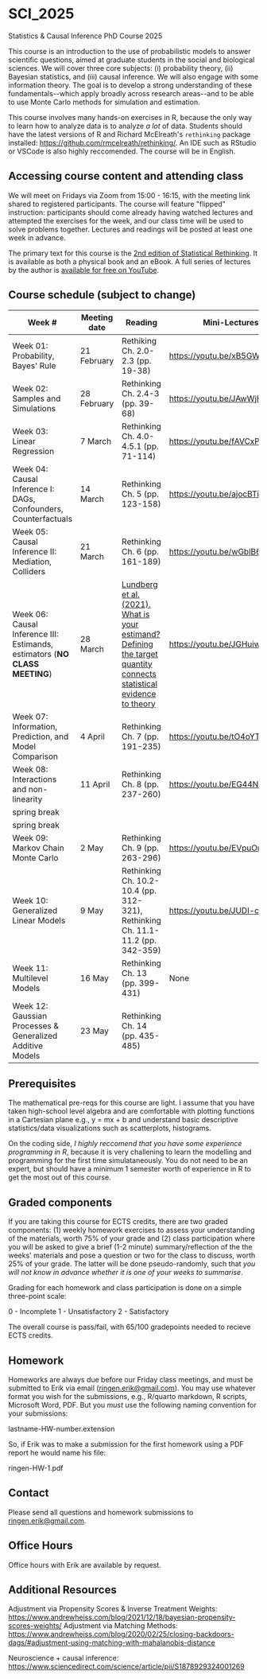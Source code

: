 # SCI_2025
Statistics &amp; Causal Inference PhD Course 2025

This course is an introduction to the use of probabilistic models to answer scientific questions, aimed at graduate students in the social and biological sciences. We will cover three core subjects: (i) probability theory, (ii) Bayesian statistics, and (iii) causal inference. We will also engage with some information theory. The goal is to develop a strong understanding of these fundamentals--which apply broadly across research areas--and to be able to use Monte Carlo methods for simulation and estimation.

This course involves many hands-on exercises in R, because the only way to learn how to analyze data is to analyze *a lot* of data. Students should have the latest versions of R and Richard McElreath's `rethinking` package installed: https://github.com/rmcelreath/rethinking/. An IDE such as RStudio or VSCode is also highly reccomended. The course will be in English.

## Accessing course content and attending class

We will meet on Fridays via Zoom from 15:00 - 16:15, with the meeting link shared to registered participants. The course will feature "flipped" instruction: participants should come already having watched lectures and attempted the exercises for the week, and our class time will be used to solve problems together. Lectures and readings will be posted at least one week in advance.

The primary text for this course is the [2nd edition of Statistical Rethinking](https://github.com/rmcelreath/rethinking/). It is available as both a physical book and an eBook. A full series of lectures by the author is [available for free on YouTube](https://www.youtube.com/playlist?list=PLDcUM9US4XdMROZ57-OIRtIK0aOynbgZN).

## Course schedule (subject to change)

| Week # | Meeting date | Reading | Mini-Lectures | Homework |
| ------- | -------------- | ------------- | ---------------- | ---------------------- |
| Week 01: Probability, Bayes' Rule | 21 February  | Rethiking Ch. 2.0-2.3 (pp. 19-38) | https://youtu.be/xB5GWDfZWyw | No homework
| Week 02: Samples and Simulations | 28 February  | Rethinking Ch. 2.4-3 (pp. 39-68) | https://youtu.be/JAwWjHxcu44 | [Homework 1](https://github.com/ErikRingen/SCI_2025/blob/main/homeworks/HW1.pdf); [Solutions](https://github.com/ErikRingen/SCI_2025/blob/main/homeworks/HW1_solutions.pdf)
| Week 03: Linear Regression | 7 March  | Rethinking Ch. 4.0-4.5.1 (pp. 71-114) | https://youtu.be/fAVCxP80kCk | [Homework 2](https://github.com/ErikRingen/SCI_2025/blob/main/homeworks/HW2.pdf); [Solutions](https://github.com/ErikRingen/SCI_2025/blob/main/homeworks/HW2_solutions.pdf)
| Week 04: Causal Inference I: DAGs, Confounders, Counterfactuals | 14 March  | Rethinking Ch. 5 (pp. 123-158) | https://youtu.be/ajocBTi-tFI | [Homework 3](https://github.com/ErikRingen/SCI_2025/blob/main/homeworks/HW3.qmd)
| Week 05: Causal Inference II: Mediation, Colliders | 21 March  | Rethinking Ch. 6 (pp. 161-189) | https://youtu.be/wGblB6IY2ns | [Homework 4](http://github.com/ErikRingen/SCI_2025/blob/main/homeworks/HW4.pdf); [Solutions](https://github.com/ErikRingen/SCI_2025/blob/main/homeworks/HW4_solutions.pdf)
| Week 06: Causal Inference III: Estimands, estimators (**NO CLASS MEETING**)  | 28 March  | [Lundberg et al. (2021). What is your estimand? Defining the target quantity connects statistical evidence to theory](https://osf.io/ba67n/download/) | https://youtu.be/JGHuiwg4KDI | No homework
| Week 07: Information, Prediction, and Model Comparison | 4 April  | Rethinking Ch. 7 (pp. 191-235) | https://youtu.be/tO4oYTGj36I | [Homework 5](https://github.com/ErikRingen/SCI_2025/blob/main/homeworks/HW5.pdf); [Solutions](https://github.com/ErikRingen/SCI_2025/blob/main/homeworks/HW5_solutions.pdf)
| Week 08: Interactions and non-linearity | 11 April  | Rethinking Ch. 8 (pp. 237-260) | https://youtu.be/EG44N2jHzi8 | [Homework 6](https://github.com/ErikRingen/SCI_2025/blob/main/homeworks/HW6.pdf); [Solutions](https://github.com/ErikRingen/SCI_2025/blob/main/homeworks/HW6_solutions.pdf)
| spring break |
| spring break |
| Week 09: Markov Chain Monte Carlo | 2 May  | Rethinking Ch. 9 (pp. 263-296) | https://youtu.be/EVpuOrG2Clc | [Homework 7](https://github.com/ErikRingen/SCI_2025/blob/main/homeworks/HW7.pdf); [Solutions](https://github.com/ErikRingen/SCI_2025/tree/main/homeworks#:~:text=2%20weeks%20ago-,HW7_solutions.qmd,-hw7%20solutions)
| Week 10: Generalized Linear Models | 9 May  | Rethinking Ch. 10.2-10.4 (pp. 312-321), Rethinking Ch. 11.1-11.2 (pp. 342-359) | https://youtu.be/JUDI-cg05Jw | [Homework 8](https://github.com/ErikRingen/SCI_2025/blob/main/homeworks/HW8.qmd); [Solutions](https://github.com/ErikRingen/SCI_2025/blob/main/homeworks/HW8_solutions.qmd)
| Week 11: Multilevel Models | 16 May  | Rethinking Ch. 13 (pp. 399-431) | None | [Homework 9](https://github.com/ErikRingen/SCI_2025/blob/main/homeworks/HW9.pdf)
| Week 12: Gaussian Processes & Generalized Additive Models | 23 May | Rethinking Ch. 14 (pp. 435-485) | | TBA

## Prerequisites

The mathematical pre-reqs for this course are light. I assume that you have taken high-school level algebra and are comfortable with plotting functions in a Cartesian plane e.g., y = mx + b and understand basic descriptive statistics/data visualizations such as scatterplots, histograms.

On the coding side, *I highly reccomend that you have some experience programming in R*, because it is very challening to learn the modelling and programming for the first time simulataneously. You do not need to be an expert, but should have a minimum 1 semester worth of experience in R to get the most out of this course.

## Graded components

If you are taking this course for ECTS credits, there are two graded components: (1) weekly homework exercises to assess your understanding of the materials, worth 75% of your grade and (2) class participation where you will be asked to give a brief (1-2 minute) summary/reflection of the the weeks' materials and pose a question or two for the class to discuss, worth 25% of your grade. The latter will be done pseudo-randomly, such that *you will not know in advance whether it is one of your weeks to summarise*.

Grading for each homework and class participation is done on a simple three-point scale: 

0 - Incomplete
1 - Unsatisfactory
2 - Satisfactory

The overall course is pass/fail, with 65/100 gradepoints needed to recieve ECTS credits.

## Homework

Homeworks are always due before our Friday class meetings, and must be submitted to Erik via email (ringen.erik@gmail.com). You may use whatever format you wish for the submissions, e.g., R/quarto markdown, R scripts, Microsoft Word, PDF. But you *must* use the following naming convention for your submissions:

lastname-HW-number.extension

So, if Erik was to make a submission for the first homework using a PDF report he would name his file:

ringen-HW-1.pdf

## Contact

Please send all questions and homework submissions to ringen.erik@gmail.com.

## Office Hours

Office hours with Erik are available by request.

## Additional Resources

Adjustment via Propensity Scores & Inverse Treatment Weights: https://www.andrewheiss.com/blog/2021/12/18/bayesian-propensity-scores-weights/
Adjustment via Matching Methods: https://www.andrewheiss.com/blog/2020/02/25/closing-backdoors-dags/#adjustment-using-matching-with-mahalanobis-distance

Neuroscience + causal inference: https://www.sciencedirect.com/science/article/pii/S1878929324001269
